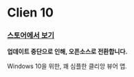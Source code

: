 Clien 10
========

### [스토어에서 보기](https://www.microsoft.com/ko-kr/store/apps/clien-10/9nblggh6bkrs)

**업데이트 중단으로 인해, 오픈소스로 전환합니다.**

Windows 10을 위한, 꽤 심플한 클리앙 뷰어 앱.
